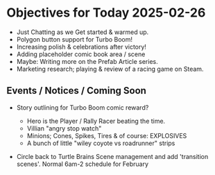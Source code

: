# Objectives for Today 2025-02-26

- Just Chatting as we Get started & warmed up.
- Polygon button support for Turbo Boom!
- Increasing polish & celebrations after victory!
- Adding placeholder comic book area / scene
- Maybe: Writing more on the Prefab Article series.
- Marketing research; playing & review of a racing game on Steam.
  
## Events / Notices / Coming Soon

  
- Story outlining for Turbo Boom comic reward?
  - Hero is the Player / Rally Racer beating the time.
  - Villian "angry stop watch"
  - Minions; Cones, Spikes, Tires & of course: EXPLOSIVES
  - A bunch of little "wiley coyote vs roadrunner" strips
  
- Circle back to Turtle Brains Scene management and add 'transition scenes'.
Normal 6am-2 schedule for February
